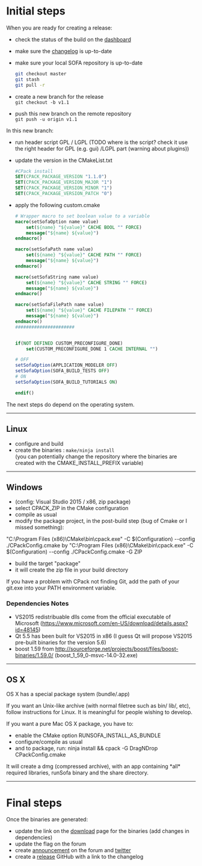 # Initial steps

When you are ready for creating a release:

*   check the status of the build on the [dashboard](http://www.sofa-framework.org/dash/)
*   make sure the [changelog](https://github.com/sofa-framework/sofa/blob/master/CHANGELOG.md) is up-to-date
*   make sure your local SOFA repository is up-to-date  
    ```bash
    git checkout master  
    git stash  
    git pull -r
    ```
    
*   create a new branch for the release  
    `git checkout -b v1.1`
*   push this new branch on the remote repository  
    `git push -u origin v1.1`

In this new branch:  

*   run header script GPL / LGPL (TODO where is the script? check it use the right header for GPL (e.g. gui) /LGPL part (warning about plugins))  
*   update the version in the CMakeList.txt  
    ```cmake
    #CPack install  
    SET(CPACK_PACKAGE_VERSION "1.1.0")  
    SET(CPACK_PACKAGE_VERSION_MAJOR "1")  
    SET(CPACK_PACKAGE_VERSION_MINOR "1")  
    SET(CPACK_PACKAGE_VERSION_PATCH "0")
    ```
    
*   apply the following custom.cmake  
    ```cmake
    # Wrapper macro to set boolean value to a variable
    macro(setSofaOption name value)
        set(${name} "${value}" CACHE BOOL "" FORCE)
        message("${name} ${value}")
    endmacro()

    macro(setSofaPath name value)
        set(${name} "${value}" CACHE PATH "" FORCE)
        message("${name} ${value}")
    endmacro()

    macro(setSofaString name value)
        set(${name} "${value}" CACHE STRING "" FORCE)
        message("${name} ${value}")
    endmacro()

    macro(setSofaFilePath name value)
        set(${name} "${value}" CACHE FILEPATH "" FORCE)
        message("${name} ${value}")
    endmacro()
    ######################


    if(NOT DEFINED CUSTOM_PRECONFIGURE_DONE)
        set(CUSTOM_PRECONFIGURE_DONE 1 CACHE INTERNAL "")

    # OFF
    setSofaOption(APPLICATION_MODELER OFF)
    setSofaOption(SOFA_BUILD_TESTS OFF)
    # ON
    setSofaOption(SOFA_BUILD_TUTORIALS ON)

    endif()
    ```

The next steps do depend on the operating system.

* * * 

## Linux

*   configure and build
*   create the binaries : `make/ninja install`  
    (you can potentially change the repository where the binaries are created with the CMAKE_INSTALL_PREFIX variable)

* * * 

## Windows

-   (config: Visual Studio 2015 / x86, zip package)
-   select CPACK\_ZIP in the CMake configuration
-   compile as usual
-   modify the package project, in the post-build step (bug of Cmake or
    I missed something):

"C:\\Program Files (x86)\\CMake\\bin\\cpack.exe" -C \$(Configuration)
--config ./CPackConfig.cmake by "C:\\Program Files
(x86)\\CMake\\bin\\cpack.exe" -C \$(Configuration) --config
./CPackConfig.cmake -G ZIP

-   build the target "package"
-   it will create the zip file in your build directory

If you have a problem with CPack not finding Git, add the path of your
git.exe into your PATH environment variable.

### Dependencies Notes

-   VS2015 redistribuable dlls come from the official executable of
    Microsoft (https://www.microsoft.com/en-US/download/details.aspx?id=48145)
-   Qt 5.5 has been built for VS2015 in x86 (I guess Qt will propose
    VS2015 pre-built binaries for the version 5.6)
-   boost 1.59 from
    <http://sourceforge.net/projects/boost/files/boost-binaries/1.59.0/> (boost\_1\_59\_0-msvc-14.0-32.exe)

* * * 

## OS X

OS X has a special package system (bundle/.app)

If you want an Unix-like archive (with normal filetree such as bin/
lib/, etc), follow instructions for Linux. It is meaningful for people
wishing to develop.

If you want a pure Mac OS X package, you have to:

-   enable the CMake option RUNSOFA\_INSTALL\_AS\_BUNDLE
-   configure/compile as usual
-   and to package, run: ninja install && cpack -G DragNDrop
    CPackConfig.cmake

It will create a dmg (compressed archive), with an app containing
\*all\* required libraries, runSofa binary and the share directory.

* * * 

# Final steps

Once the binaries are generated:

*   update the link on the [download](https://www.sofa-framework.org/download/) page for the binaries (add changes in dependencies)
*   update the flag on the forum
*   create [announcement](https://www.sofa-framework.org/community/forum/section/announcements-infos/) on the forum and [twitter](https://twitter.com/SofaFramework)
*   create a [release](https://github.com/sofa-framework/sofa/releases) GitHub with a link to the changelog
